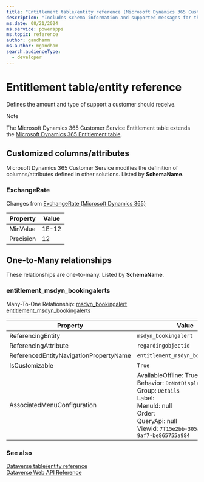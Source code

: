 ```yaml
---
title: "Entitlement table/entity reference (Microsoft Dynamics 365 Customer Service)"
description: "Includes schema information and supported messages for the Entitlement table/entity with Microsoft Dynamics 365 Customer Service."
ms.date: 08/21/2024
ms.service: powerapps
ms.topic: reference
author: gandhamm
ms.author: mgandham
search.audienceType: 
  - developer
---
```


# Entitlement table/entity reference

Defines the amount and type of support a customer should receive.

> [!NOTE]
> The Microsoft Dynamics 365 Customer Service Entitlement table extends the [Microsoft Dynamics 365 Entitlement table](/dynamics365/developer/entities//entitlement).



## Customized columns/attributes

Microsoft Dynamics 365 Customer Service modifies the definition of columns/attributes defined in other solutions. Listed by **SchemaName**.

### <a name="BKMK_ExchangeRate"></a> ExchangeRate

Changes from [ExchangeRate (Microsoft Dynamics 365)](/dynamics365/developer/entities//entitlement#BKMK_ExchangeRate)

|Property|Value|
|---|---|
|MinValue|1E-12|
|Precision|12|


## One-to-Many relationships

These relationships are one-to-many. Listed by **SchemaName**.

### <a name="BKMK_entitlement_msdyn_bookingalerts"></a> entitlement_msdyn_bookingalerts

Many-To-One Relationship: [msdyn_bookingalert entitlement_msdyn_bookingalerts](msdyn_bookingalert.md#BKMK_entitlement_msdyn_bookingalerts)

|Property|Value|
|---|---|
|ReferencingEntity|`msdyn_bookingalert`|
|ReferencingAttribute|`regardingobjectid`|
|ReferencedEntityNavigationPropertyName|`entitlement_msdyn_bookingalerts`|
|IsCustomizable|`True`|
|AssociatedMenuConfiguration|AvailableOffline: True<br />Behavior: `DoNotDisplay`<br />Group: `Details`<br />Label: <br />MenuId: null<br />Order: <br />QueryApi: null<br />ViewId: `7f15e2bb-305a-468f-9af7-be865755a984`|



### See also

[Dataverse table/entity reference](../about-entity-reference.md)  
[Dataverse Web API Reference](/power-apps/developer/data-platform/webapi/reference/about)   


